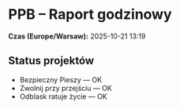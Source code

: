 # PPB – Raport godzinowy
**Czas (Europe/Warsaw):** 2025-10-21 13:19

## Status projektów
- Bezpieczny Pieszy — OK
- Zwolnij przy przejściu — OK
- Odblask ratuje życie — OK


